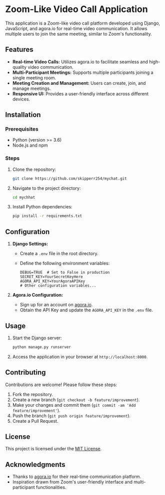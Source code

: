 # Zoom-Like Video Call Application

This application is a Zoom-like video call platform developed using Django, JavaScript, and agora.io for real-time video communication. It allows multiple users to join the same meeting, similar to Zoom's functionality.

## Features

- **Real-time Video Calls:** Utilizes agora.io to facilitate seamless and high-quality video communication.
- **Multi-Participant Meetings:** Supports multiple participants joining a single meeting room.
- **Meeting Creation and Management:** Users can create, join, and manage meetings.
- **Responsive UI:** Provides a user-friendly interface across different devices.

## Installation

### Prerequisites

- Python (version >= 3.6)
- Node.js and npm

### Steps

1. Clone the repository:

    ```bash
    git clone https://github.com/skipperr254/mychat.git
    ```

2. Navigate to the project directory:

    ```bash
    cd mychhat
    ```

3. Install Python dependencies:

    ```bash
    pip install -r requirements.txt
    ```

## Configuration

1. **Django Settings:**

    - Create a `.env` file in the root directory.
    - Define the following environment variables:

        ```dotenv
        DEBUG=TRUE  # Set to False in production
        SECRET_KEY=YourSecretKeyHere
        AGORA_API_KEY=YourAgoraAPIKey
        # Other configuration variables...
        ```

2. **Agora.io Configuration:**

    - Sign up for an account on [agora.io](https://www.agora.io).
    - Obtain the API Key and update the `AGORA_API_KEY` in the `.env` file.

## Usage

1. Start the Django server:

    ```bash
    python manage.py runserver
    ```

2. Access the application in your browser at `http://localhost:8000`.

## Contributing

Contributions are welcome! Please follow these steps:

1. Fork the repository.
2. Create a new branch (`git checkout -b feature/improvement`).
3. Make your changes and commit them (`git commit -am 'Add feature/improvement'`).
4. Push the branch (`git push origin feature/improvement`).
5. Create a Pull Request.

## License

This project is licensed under the [MIT License](LICENSE).

## Acknowledgments

- Thanks to [agora.io](https://www.agora.io) for their real-time communication platform.
- Inspiration drawn from Zoom's user-friendly interface and multi-participant functionalities.
